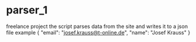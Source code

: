 # parser_1
freelance project
the script parses data from the site and writes it to a json file
example
  {
    "email": "josef.krauss@t-online.de",
    "name": "Josef Krauss"
  }
